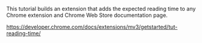 This tutorial builds an extension that adds the expected reading time to any Chrome extension and Chrome Web Store documentation page.

https://developer.chrome.com/docs/extensions/mv3/getstarted/tut-reading-time/
